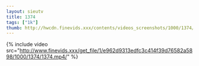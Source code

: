 ```yaml
--- 
layout: sieutv
title: 1374
tags: ["1k"]
thumb: http://hwcdn.finevids.xxx/contents/videos_screenshots/1000/1374/preview.mp4.jpg
---
```

{% include video src="http://www.finevids.xxx/get_file/1/e962d9313edfc3c414f39d76582a5898/1000/1374/1374.mp4/" %} 
